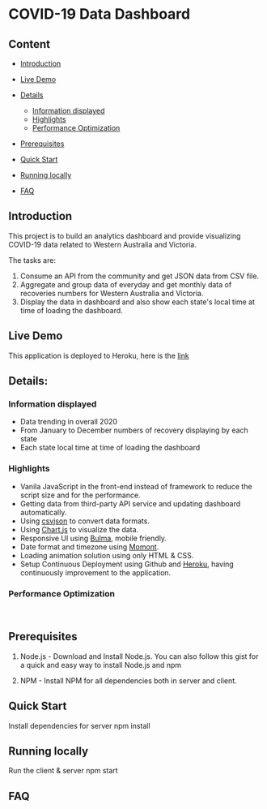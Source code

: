# COVID-19 Data Dashboard

## Content

- [Introduction](#introduction)
- [Live Demo](#live-demo)
- [Details](#details)
  - [Information displayed](#information-displayed)
  - [Highlights](#highlights)
  - [Performance Optimization](#performance-optimization)
- [Prerequisites](#prerequisites)
- [Quick Start](#quick-start)
- [Running locally](#running-locally)

- [FAQ](faq)
  ​

## Introduction

This project is to build an analytics dashboard and provide visualizing COVID-19 data related to Western Australia and Victoria.

The tasks are:

1. Consume an API from the community and get JSON data from CSV file.
2. Aggregate and group data of everyday and get monthly data of recoveries numbers for Western Australia and Victoria.
3. Display the data in dashboard and also show each state's local time at time of loading the dashboard.

## Live Demo

This application is deployed to Heroku, here is the [link](https://c19-update.herokuapp.com//)
​

## Details:

### Information displayed

- Data trending in overall 2020
- From January to December numbers of recovery displaying by each state
- Each state local time at time of loading the dashboard
  ​

### Highlights

- Vanila JavaScript in the front-end instead of framework to reduce the script size and for the performance.
- Getting data from third-party API service and updating dashboard automatically.
- Using [csvjson](https://csvjson.com/) to convert data formats.
- Using [Chart.js](https://www.chartjs.org/) to visualize the data.
- Responsive UI using [Bulma](https://bulma.io/), mobile friendly.
- Date format and timezone using [Momont](https://momentjs.com/).
- Loading animation solution using only HTML & CSS.
- Setup Continuous Deployment using Github and [Heroku](https://www.heroku.com/), having continuously improvement to the application.

### Performance Optimization

​

## Prerequisites

1. Node.js - Download and Install Node.js. You can also follow this gist for a quick and easy way to install Node.js and npm

2. NPM - Install NPM for all dependencies both in server and client.

## Quick Start

Install dependencies for server
npm install

## Running locally

Run the client & server
npm start

## FAQ
